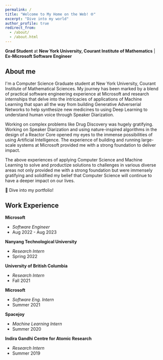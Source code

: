 ```yaml
---
permalink: /
title: "Welcome to My Home on the Web! 🌐"
excerpt: "Dive into my world"
author_profile: true
redirect_from: 
  - /about/
  - /about.html
---
```


**Grad Student** at **New York University, Courant Institute of Mathematics** | **Ex-Microsoft Software Engineer**

## About me
I'm a Computer Science Graduate student at New York University, Courant Institute of Mathematical Sciences. My journey has been marked by a blend of practical software engineering experience at Microsoft and research internships that delve into the intricacies of applications of Machine Learning that span all the way from building Generative Adverserial Networks to help synthesize new medicines to using Deep Learning to understand human voice through Speaker Diarization.

Working on complex problems like Drug Discovery was hugely gratifying. Working on Speaker Diarization and using nature-inspired algorithms in the design of a Reactor Core opened my eyes to the immense possibilities of using Artificial Intelligence. The experience of building and running large-scale systems at Microsoft provided me with a strong foundation to deliver impact. 

The above experiences of applying Computer Science and Machine Learning to solve and productize solutions to challenges in various diverse areas not only provided me with a strong foundation but were immensely gratifying and solidified my belief that Computer Science will continue to have a deeper impact on our lives. 

🚀 Dive into my portfolio!

## Work Experience

**Microsoft**
- *Software Engineer*
- Aug 2022 - Aug 2023

**Nanyang Technological University**
- *Research Intern*
- Spring 2022

**University of British Columbia**
- *Research Intern*
- Fall 2021

**Microsoft**
- *Software Eng. Intern*
- Summer 2021

**Spacejoy**
- *Machine Learning Intern*
- Summer 2020

**Indira Gandhi Centre for Atomic Research**
- *Research Intern*
- Summer 2019



